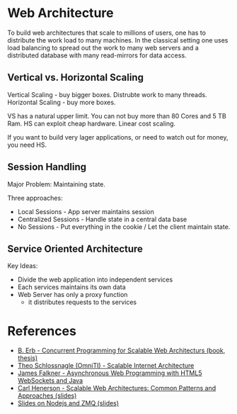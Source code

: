 # Web Architecture

To build web architectures that scale to millions of users, one has to
distribute the work load to many machines.  In the classical setting
one uses load balancing to spread out the work to many web servers and
a distributed database with many read-mirrors for data access.

## Vertical vs. Horizontal Scaling

Vertical Scaling - buy bigger boxes. Distrubte work to many threads.
Horizontal Scaling - buy more boxes.

VS has a natural upper limit. You can not buy more than 80 Cores and 5 TB Ram.
HS can exploit cheap hardware. Linear cost scaling.

If you want to build very lager applications, or need to watch out for money, you need HS.

## Session Handling

Major Problem: Maintaining state.

Three approaches:

* Local Sessions - App server maintains session
* Centralized Sessions - Handle state in a central data base
* No Sessions - Put everything in the cookie / Let the client maintain state.

## Service Oriented Architecture

Key Ideas:

* Divide the web application into independent services
* Each services maintains its own data
* Web Server has only a proxy function
   * it distributes requests to the services


# References
* [B. Erb -  Concurrent Programming for Scalable Web Architecturs (book, thesis)](http://berb.github.io/diploma-thesis/community/index.html)
* [Theo Schlossnagle (OmniTI) - Scalable Internet Architecture](http://www.slideshare.net/postwait/scalable-internet-architecture)
* [James Falkner - Asynchronous Web Programming with HTML5 WebSockets and Java](http://www.slideshare.net/schtool/asynchronous-web-programming-with-html5-websockets-and-java)
* [Carl Henerson - Scalable Web Architectures: Common Patterns and Approaches (slides)](http://www.slideshare.net/iamcal/scalable-web-architectures-common-patterns-and-approaches-web-20-expo-nyc-presentation)
* [Slides on Nodejs and ZMQ (slides)](http://www.slideshare.net/fedario/zero-mq-with-nodejs)

